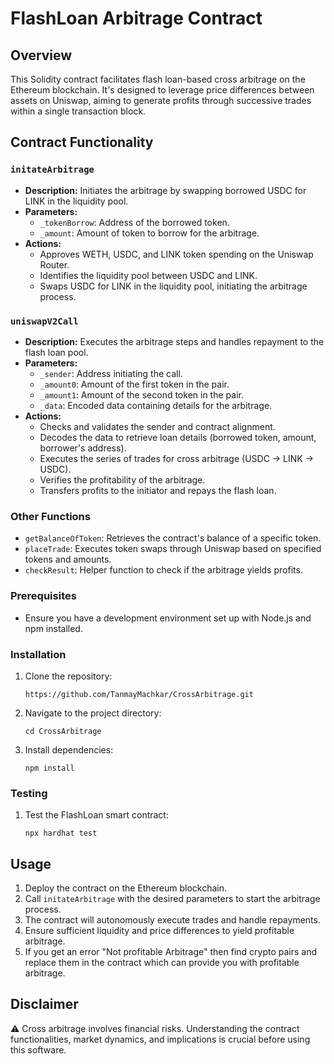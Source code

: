 # FlashLoan Arbitrage Contract

## Overview

This Solidity contract facilitates flash loan-based cross arbitrage on the Ethereum blockchain. It's designed to leverage price differences between assets on Uniswap, aiming to generate profits through successive trades within a single transaction block.

## Contract Functionality

### `initateArbitrage`

- **Description:** Initiates the arbitrage by swapping borrowed USDC for LINK in the liquidity pool.
- **Parameters:**
  - `_tokenBorrow`: Address of the borrowed token.
  - `_amount`: Amount of token to borrow for the arbitrage.
- **Actions:**
  - Approves WETH, USDC, and LINK token spending on the Uniswap Router.
  - Identifies the liquidity pool between USDC and LINK.
  - Swaps USDC for LINK in the liquidity pool, initiating the arbitrage process.

### `uniswapV2Call`

- **Description:** Executes the arbitrage steps and handles repayment to the flash loan pool.
- **Parameters:**
  - `_sender`: Address initiating the call.
  - `_amount0`: Amount of the first token in the pair.
  - `_amount1`: Amount of the second token in the pair.
  - `_data`: Encoded data containing details for the arbitrage.
- **Actions:**
  - Checks and validates the sender and contract alignment.
  - Decodes the data to retrieve loan details (borrowed token, amount, borrower's address).
  - Executes the series of trades for cross arbitrage (USDC → LINK → USDC).
  - Verifies the profitability of the arbitrage.
  - Transfers profits to the initiator and repays the flash loan.

### Other Functions

- `getBalanceOfToken`: Retrieves the contract's balance of a specific token.
- `placeTrade`: Executes token swaps through Uniswap based on specified tokens and amounts.
- `checkResult`: Helper function to check if the arbitrage yields profits.

### Prerequisites

- Ensure you have a development environment set up with Node.js and npm installed.

### Installation

1. Clone the repository:
   ```
   https://github.com/TanmayMachkar/CrossArbitrage.git
   ```

2. Navigate to the project directory:
   ```
   cd CrossArbitrage
   ```

3. Install dependencies:
   ```
   npm install
   ```

### Testing
1. Test the FlashLoan smart contract:
   ```
   npx hardhat test
   ```

## Usage

1. Deploy the contract on the Ethereum blockchain.
2. Call `initateArbitrage` with the desired parameters to start the arbitrage process.
3. The contract will autonomously execute trades and handle repayments.
4. Ensure sufficient liquidity and price differences to yield profitable arbitrage.
5. If you get an error "Not profitable Arbitrage" then find crypto pairs and replace them in the contract which can provide you with profitable arbitrage.

## Disclaimer

⚠️ Cross arbitrage involves financial risks. Understanding the contract functionalities, market dynamics, and implications is crucial before using this software.
